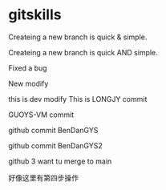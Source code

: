 # gitskills
Createing a new branch is quick & simple.

Createing a new branch is quick AND simple.

Fixed a bug

New modify

this is dev modify
This is LONGJY commit

GUOYS-VM commit

github commit BenDanGYS

github commit BenDanGYS2

github 3 want tu merge to main

好像这里有第四步操作
